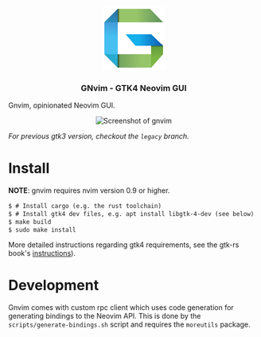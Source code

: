 <p align="center">
	<img src="./desktop/gnvim_128.png" alt="GNvim Logo">
    <h3 align="center">GNvim - GTK4 Neovim GUI</h3>
</p>

Gnvim, opinionated Neovim GUI.

<p align="center">
	<img src="https://github.com/vhakulinen/gnvim/wiki/screenshot.png" alt="Screenshot of gnvim">
</p>

_For previous gtk3 version, checkout the `legacy` branch._

# Install

**NOTE**: gnvim requires nvim version 0.9 or higher.

```
$ # Install cargo (e.g. the rust toolchain)
$ # Install gtk4 dev files, e.g. apt install libgtk-4-dev (see below)
$ make build
$ sudo make install
```

More detailed instructions regarding gtk4 requirements, see the gtk-rs book's
[instructions](https://gtk-rs.org/gtk4-rs/stable/latest/book/installation.html)).

# Development

Gnvim comes with custom rpc client which uses code generation for generating
bindings to the Neovim API. This is done by the `scripts/generate-bindings.sh`
script and requires the `moreutils` package.
